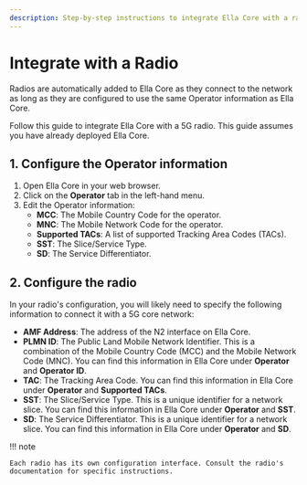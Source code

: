 ```yaml
---
description: Step-by-step instructions to integrate Ella Core with a radio.
---
```


# Integrate with a Radio

Radios are automatically added to Ella Core as they connect to the network as long as they are configured to use the same Operator information as Ella Core.

Follow this guide to integrate Ella Core with a 5G radio. This guide assumes you have already deployed Ella Core.

## 1. Configure the Operator information

1. Open Ella Core in your web browser.
2. Click on the **Operator** tab in the left-hand menu.
3. Edit the Operator information:
    - **MCC**: The Mobile Country Code for the operator.
    - **MNC**: The Mobile Network Code for the operator.
    - **Supported TACs**: A list of supported Tracking Area Codes (TACs).
    - **SST**: The Slice/Service Type.
    - **SD**: The Service Differentiator.

## 2. Configure the radio

In your radio's configuration, you will likely need to specify the following information to connect it with a 5G core network:

- **AMF Address**: The address of the N2 interface on Ella Core.
- **PLMN ID**: The Public Land Mobile Network Identifier. This is a combination of the Mobile Country Code (MCC) and the Mobile Network Code (MNC). You can find this information in Ella Core under **Operator** and **Operator ID**.
- **TAC**: The Tracking Area Code. You can find this information in Ella Core under **Operator** and **Supported TACs**.
- **SST**: The Slice/Service Type. This is a unique identifier for a network slice. You can find this information in Ella Core under **Operator** and **SST**.
- **SD**: The Service Differentiator. This is a unique identifier for a network slice. You can find this information in Ella Core under **Operator** and **SD**.

!!! note
    
    Each radio has its own configuration interface. Consult the radio's documentation for specific instructions.
